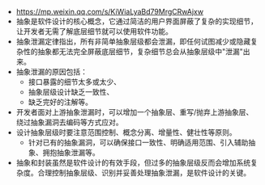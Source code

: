 - https://mp.weixin.qq.com/s/KiWiaLyaBd79MrgCRwAjxw
- 抽象是软件设计的核心概念，它通过简洁的用户界面屏蔽了复杂的实现细节，让开发者无需了解底层细节就可以使用软件功能。
- 抽象泄漏定律指出，所有非简单抽象层级都会泄漏，即任何试图减少或隐藏复杂性的抽象都无法完全屏蔽底层细节，复杂细节总会从抽象层级中"泄漏"出来。
- 抽象泄漏的原因包括：
	- 接口暴露的细节太多或太少、
	- 抽象层级设计缺乏一致性、
	- 缺乏完好的注解等。
- 开发者面对上游抽象泄漏时，可以增加一个抽象层、重写/抛弃上游抽象层、绕过抽象漏洞去编码等方式应对。
- 设计抽象层级时要注意范围控制、概念分离、增量性、健壮性等原则。
	- 针对已有的抽象漏洞，可以确保接口一致性、明确适用范围、引入辅助抽象、拥抱抽象泄漏等。
- 抽象和封装虽然是软件设计的有效手段，但过多的抽象层级反而会增加系统复杂度。合理控制抽象层级、识别并妥善处理抽象泄漏，是软件设计的关键。